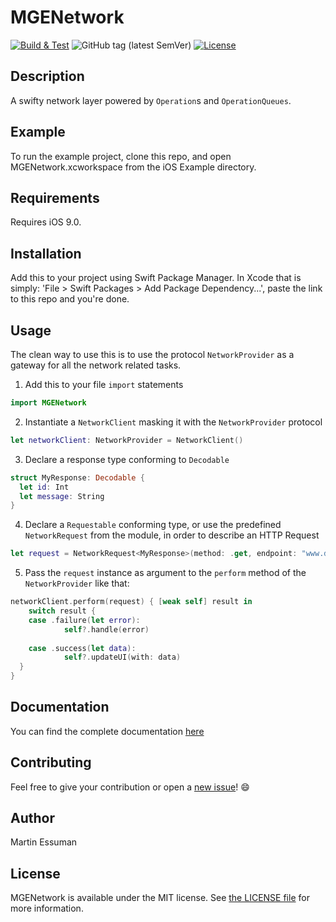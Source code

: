 # MGENetwork

[![Build & Test](https://github.com/martin-e91/MGENetwork/actions/workflows/swift.yml/badge.svg?branch=master)](https://github.com/martin-e91/MGENetwork/actions/workflows/swift.yml)
![GitHub tag (latest SemVer)](https://img.shields.io/github/v/tag/martin-e91/MGENetwork)
[![License](https://img.shields.io/github/license/martin-e91/MGENetwork)](LICENSE)

## Description 

A swifty network layer powered by `Operation`s  and `OperationQueues`.


## Example

To run the example project, clone this repo, and open MGENetwork.xcworkspace from the iOS Example directory.


## Requirements
Requires iOS 9.0.


## Installation

Add this to your project using Swift Package Manager. 
In Xcode that is simply: 'File > Swift Packages > Add Package Dependency...', paste the link to this repo and you're done.


## Usage

 The clean way to use this is to use the protocol `NetworkProvider` as a gateway for all the network related tasks.

1.  Add this to your file `import` statements

```swift
import MGENetwork
```



2. Instantiate a `NetworkClient` masking it with the `NetworkProvider` protocol

```swift 
let networkClient: NetworkProvider = NetworkClient()
```



3. Declare a response type conforming to `Decodable`

```swift 
struct MyResponse: Decodable {
  let id: Int
  let message: String
}
```



4. Declare a `Requestable` conforming type, or use the predefined `NetworkRequest` from the module, in order to describe an HTTP Request

```swift 
let request = NetworkRequest<MyResponse>(method: .get, endpoint: "www.domain.com")
```



5. Pass the `request` instance as argument to the `perform` method of the `NetworkProvider` like that: 

```swift 
networkClient.perform(request) { [weak self] result in 
	switch result {
	case .failure(let error):
    		self?.handle(error)
    
	case .success(let data):
    		self?.updateUI(with: data)
  }
}
```



## Documentation

You can find the complete documentation [here](https://martin-e91.github.io/MGENetwork/docs)

## Contributing 

Feel free to give your contribution or open a <a href="https://github.com/martin-e91/MGENetwork/issues/new/choose">new issue</a>! 😄


## Author

Martin Essuman


## License

MGENetwork is available under the MIT license. See [the LICENSE file](LICENSE) for more information.
